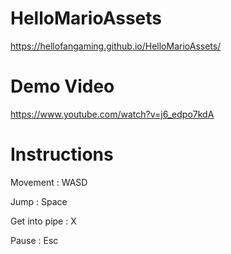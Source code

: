 # HelloMarioAssets
https://hellofangaming.github.io/HelloMarioAssets/
# Demo Video
https://www.youtube.com/watch?v=j6_edpo7kdA
# Instructions
Movement : WASD

Jump : Space

Get into pipe : X

Pause : Esc
